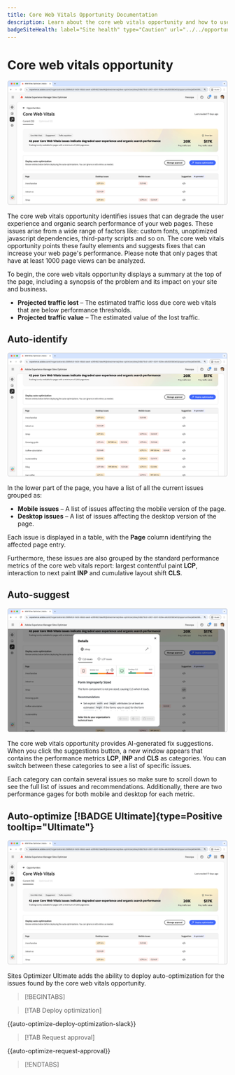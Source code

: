 ```yaml
---
title: Core Web Vitals Opportunity Documentation
description: Learn about the core web vitals opportunity and how to use it to improve traffic acquisition.
badgeSiteHealth: label="Site health" type="Caution" url="../../opportunity-types/site-health.md" tooltip="Site health"
---
```


# Core web vitals opportunity

![core web vitals opportunity](./assets/core-web-vitals/hero.png)

The core web vitals opportunity identifies issues that can degrade the user experience and organic search performance of your web pages. These issues arise from a wide range of factors like: custom fonts, unoptimized javascript dependencies, third-party scripts and so on. The core web vitals opportunity points these faulty elements and suggests fixes that can increase your web page's performance. Please note that only pages that have at least 1000 page views can be analyzed.

To begin, the core web vitals opportunity displays a summary at the top of the page, including a synopsis of the problem and its impact on your site and business.

* **Projected traffic lost** – The estimated traffic loss due core web vitals that are below performance thresholds.
* **Projected traffic value** – The estimated value of the lost traffic.

## Auto-identify

![Auto-identify core web vitals](./assets/core-web-vitals/auto-identify.png)

In the lower part of the page, you have a list of all the current issues grouped as:

* **Mobile issues** – A list of issues affecting the mobile version of the page.
* **Desktop issues** – A list of issues affecting the desktop version of the page.

Each issue is displayed in a table, with the **Page** column identifying the affected page entry.

Furthermore, these issues are also grouped by the standard performance metrics of the core web vitals report: largest contentful paint **LCP**, interaction to next paint **INP** and cumulative layout shift **CLS**.

## Auto-suggest

![Auto-suggest core web vitals opportunity](./assets/core-web-vitals/auto-suggest.png)

The core web vitals opportunity provides AI-generated fix suggestions. When you click the suggestions button, a new window appears that contains the performance metrics **LCP**, **INP** and **CLS** as categories. You can switch between these categories to see a list of specific issues.

Each category can contain several issues so make sure to scroll down to see the full list of issues and recommendations.  Additionally, there are two performance gages for both mobile and desktop for each metric.

## Auto-optimize [!BADGE Ultimate]{type=Positive tooltip="Ultimate"}


![Auto-optimize core web vitals opportunity](./assets/core-web-vitals/auto-optimize.png)

Sites Optimizer Ultimate adds the ability to deploy auto-optimization for the issues found by the core web vitals opportunity. <!--- TBD-need more in-depth and opportunity specific information here. What does the auto-optimization do?-->

>[!BEGINTABS]

>[!TAB Deploy optimization]

{{auto-optimize-deploy-optimization-slack}}

>[!TAB Request approval]

{{auto-optimize-request-approval}}

>[!ENDTABS]

